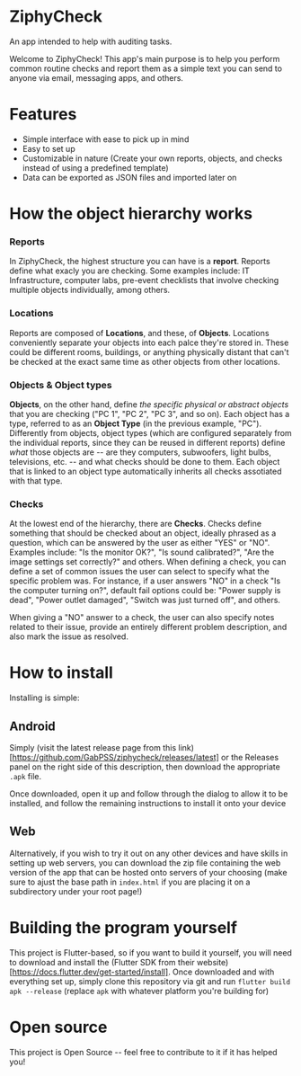 # ZiphyCheck

An app intended to help with auditing tasks.

Welcome to ZiphyCheck! This app's main purpose is to help you perform common routine checks and report them as a simple text you can send to anyone via email, messaging apps, and others.

# Features

- Simple interface with ease to pick up in mind
- Easy to set up
- Customizable in nature (Create your own reports, objects, and checks instead of using a predefined template)
- Data can be exported as JSON files and imported later on

# How the object hierarchy works

### Reports

In ZiphyCheck, the highest structure you can have is a **report**. Reports define what exacly you are checking. Some examples include: IT Infrastructure, computer labs, pre-event checklists that involve checking multiple objects individually, among others.

### Locations

Reports are composed of **Locations**, and these, of **Objects**. Locations conveniently separate your objects into each palce they're stored in. These could be different rooms, buildings, or anything physically distant that can't be checked at the exact same time as other objects from other locations.

### Objects & Object types

**Objects**, on the other hand, define *the specific physical or abstract objects* that you are checking ("PC 1", "PC 2", "PC 3", and so on). Each object has a type, referred to as an **Object Type** (in the previous example, "PC"). Differently from objects, object types (which are configured separately from the individual reports, since they can be reused in different reports) define *what* those objects are -- are they computers, subwoofers, light bulbs, televisions, etc. -- and what checks should be done to them. Each object that is linked to an object type automatically inherits all checks assotiated with that type.

### Checks

At the lowest end of the hierarchy, there are **Checks**. Checks define something that should be checked about an object, ideally phrased as a question, which can be answered by the user as either "YES" or "NO". Examples include: "Is the monitor OK?", "Is sound calibrated?", "Are the image settings set correctly?" and others. When defining a check, you can define a set of common issues the user can select to specify what the specific problem was. For instance, if a user answers "NO" in a check "Is the computer turning on?", default fail options could be: "Power supply is dead", "Power outlet damaged", "Switch was just turned off", and others. 

When giving a "NO" answer to a check, the user can also specify notes related to their issue, provide an entirely different problem description, and also mark the issue as resolved.

# How to install

Installing is simple:

## Android

Simply (visit the latest release page from this link)[https://github.com/GabPSS/ziphycheck/releases/latest] or the Releases panel on the right side of this description, then download the appropriate `.apk` file. 

Once downloaded, open it up and follow through the dialog to allow it to be installed, and follow the remaining instructions to install it onto your device

## Web

Alternatively, if you wish to try it out on any other devices and have skills in setting up web servers, you can download the zip file containing the web version of the app that can be hosted onto servers of your choosing (make sure to ajust the base path in `index.html` if you are placing it on a subdirectory under your root page!)

# Building the program yourself

This project is Flutter-based, so if you want to build it yourself, you will need to download and install the (Flutter SDK from their website)[https://docs.flutter.dev/get-started/install]. Once downloaded and with everything set up, simply clone this repository via git and run `flutter build apk --release` (replace `apk` with whatever platform you're building for)

# Open source

This project is Open Source -- feel free to contribute to it if it has helped you!